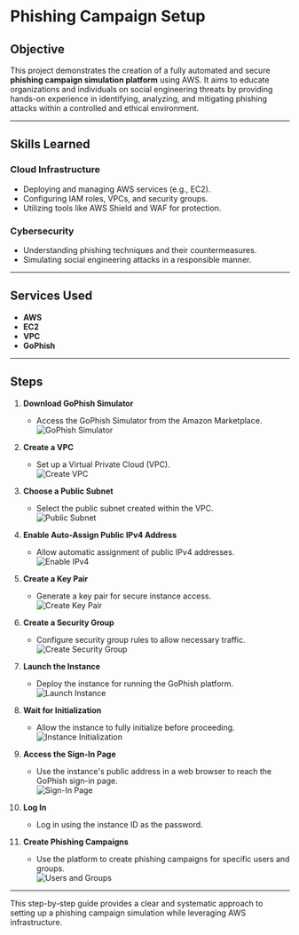 # Phishing Campaign Setup

## Objective  
This project demonstrates the creation of a fully automated and secure **phishing campaign simulation platform** using AWS. It aims to educate organizations and individuals on social engineering threats by providing hands-on experience in identifying, analyzing, and mitigating phishing attacks within a controlled and ethical environment.

---

## Skills Learned  

### Cloud Infrastructure  
- Deploying and managing AWS services (e.g., EC2).  
- Configuring IAM roles, VPCs, and security groups.  
- Utilizing tools like AWS Shield and WAF for protection.  

### Cybersecurity  
- Understanding phishing techniques and their countermeasures.  
- Simulating social engineering attacks in a responsible manner.  

---

## Services Used  
- **AWS**  
- **EC2**  
- **VPC**  
- **GoPhish**  

---

## Steps  

1. **Download GoPhish Simulator**  
   - Access the GoPhish Simulator from the Amazon Marketplace.  
   ![GoPhish Simulator](https://github.com/user-attachments/assets/6e156195-a85b-43ac-8331-22add031dc9e)  

2. **Create a VPC**  
   - Set up a Virtual Private Cloud (VPC).  
   ![Create VPC](https://github.com/user-attachments/assets/6ac653e9-72f7-44fc-bf05-3f4ad1dc704e)  

3. **Choose a Public Subnet**  
   - Select the public subnet created within the VPC.  
   ![Public Subnet](https://github.com/user-attachments/assets/98869712-9717-43fa-9a89-5feed3e12fe9)  

4. **Enable Auto-Assign Public IPv4 Address**  
   - Allow automatic assignment of public IPv4 addresses.  
   ![Enable IPv4](https://github.com/user-attachments/assets/12e39780-eebb-4501-9bca-976f5ef024e5)  

5. **Create a Key Pair**  
   - Generate a key pair for secure instance access.  
   ![Create Key Pair](https://github.com/user-attachments/assets/0642e5d4-e562-4889-a616-cb052b84b614)  

6. **Create a Security Group**  
   - Configure security group rules to allow necessary traffic.  
   ![Create Security Group](https://github.com/user-attachments/assets/8450d206-8044-411d-b200-4ac9fc19e08c)  

7. **Launch the Instance**  
   - Deploy the instance for running the GoPhish platform.  
   ![Launch Instance](https://github.com/user-attachments/assets/5e61f75d-8c3f-433d-9afa-5d3e8926a1bc)  

8. **Wait for Initialization**  
   - Allow the instance to fully initialize before proceeding.  
   ![Instance Initialization](https://github.com/user-attachments/assets/79b4f23c-1819-443b-b447-409117974db4)  

9. **Access the Sign-In Page**  
   - Use the instance's public address in a web browser to reach the GoPhish sign-in page.  
   ![Sign-In Page](https://github.com/user-attachments/assets/2ebbeaa3-4f15-45fd-a82e-33481b997a33)  

10. **Log In**  
    - Log in using the instance ID as the password.  

11. **Create Phishing Campaigns**  
    - Use the platform to create phishing campaigns for specific users and groups.  
    ![Users and Groups](https://github.com/user-attachments/assets/7fa2f599-20af-4d8d-836d-d5600b19b590)  

---

This step-by-step guide provides a clear and systematic approach to setting up a phishing campaign simulation while leveraging AWS infrastructure.


























